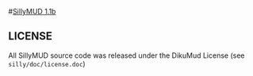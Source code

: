 #[SillyMUD 1.1b](http://www.mudbytes.net/file-319)

## LICENSE

All SillyMUD source code was released under the DikuMud License
(see `silly/doc/license.doc`)

